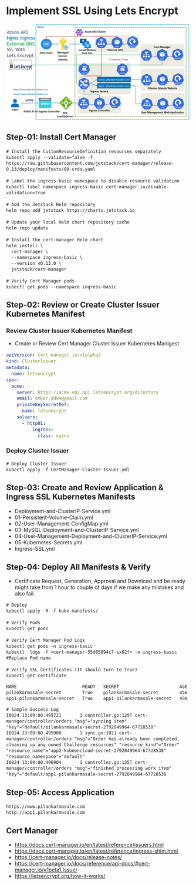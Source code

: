 # Implement SSL Using Lets Encrypt
[![Image](https://github.com/OmkarDaddikar/azure-aks-kubernetes/blob/master/Images/azure-aks-ingress-ssl-letsencrypt.jpg "Azure AKS Kubernetes")](https://github.com/OmkarDaddikar/azure-aks-kubernetes/blob/master/Images/azure-aks-ingress-ssl-letsencrypt.jpg)
## Step-01: Install Cert Manager
```
# Install the CustomResourceDefinition resources separately
kubectl apply --validate=false -f https://raw.githubusercontent.com/jetstack/cert-manager/release-0.13/deploy/manifests/00-crds.yaml

# Label the ingress-basic namespace to disable resource validation
kubectl label namespace ingress-basic cert-manager.io/disable-validation=true

# Add the Jetstack Helm repository
helm repo add jetstack https://charts.jetstack.io

# Update your local Helm chart repository cache
helm repo update

# Install the cert-manager Helm chart
helm install \
  cert-manager \
  --namespace ingress-basic \
  --version v0.13.0 \
  jetstack/cert-manager

# Verify Cert Manager pods
kubectl get pods --namespace ingress-basic
```

## Step-02: Review or Create Cluster Issuer Kubernetes Manifest
### Review Cluster Issuer Kubernetes Manifest
- Create or Review Cert Manager Cluster Issuer Kubernetes Manigest
```yml
apiVersion: cert-manager.io/v1alpha2
kind: ClusterIssuer
metadata:
  name: letsencrypt
spec:
  acme:
    server: https://acme-v02.api.letsencrypt.org/directory
    email: omkar.dd94@gmail.com
    privateKeySecretRef:
      name: letsencrypt
    solvers:
      - http01:
          ingress:
            class: nginx
```
### Deploy Cluster Issuer
```
# Deploy Cluster Issuer
kubectl apply -f CertManager-Cluster-Issuer.yml
```
## Step-03: Create and Review Application & Ingress SSL Kubernetes Manifests
- Deployment-and-ClusterIP-Service.yml
- 01-Persistent-Volume-Claim.yml
- 02-User-Management-ConfigMap.yml
- 03-MySQL-Deployment-and-ClusterIP-Service.yml
- 04-User-Management-Deployment-and-ClusterIP-Service.yml
- 05-Kubernetes-Secrets.yml
- Ingress-SSL.yml

## Step-04: Deploy All Manifests & Verify
- Certificate Request, Generation, Approval and Download and be ready might take from 1 hour to couple of days if we make any mistakes and also fail.
```
# Deploy
kubectl apply -R -f kube-manifests/

# Verify Pods
kubectl get pods

# Verify Cert Manager Pod Logs
kubectl get pods -n ingress-basic
kubectl  logs -f <cert-manager-55d65894c7-sx62f> -n ingress-basic #Replace Pod name

# Verify SSL Certificates (It should turn to True)
kubectl get certificate
```
```log
NAME                         READY   SECRET                       AGE
pilankarmasale-secret        True    pilankarmasale-secret        45m
app1-pilankarmasale-secret   True    app1-pilankarmasale-secret   45m
```
```
# Sample Success Log
I0824 13:09:00.495721       1 controller.go:129] cert-manager/controller/orders "msg"="syncing item" "key"="default/pilankarmasale-secret-2792049964-67728538" 
I0824 13:09:00.495900       1 sync.go:102] cert-manager/controller/orders "msg"="Order has already been completed, cleaning up any owned Challenge resources" "resource_kind"="Order" "resource_name"="app2-kubeoncloud-secret-2792049964-67728538" "resource_namespace"="default" 
I0824 13:09:00.496904       1 controller.go:135] cert-manager/controller/orders "msg"="finished processing work item" "key"="default/app1-pilankarmasale-secret-2792049964-67728538
```
## Step-05: Access Application
```
https://www.pilankarmasale.com
http://app1.pilankarmasale.com
```
## Cert Manager
- https://docs.cert-manager.io/en/latest/reference/issuers.html
- https://docs.cert-manager.io/en/latest/reference/ingress-shim.html
- https://cert-manager.io/docs/release-notes/
- https://cert-manager.io/docs/reference/api-docs/#cert-manager.io/v1beta1.Issuer
- https://letsencrypt.org/how-it-works/